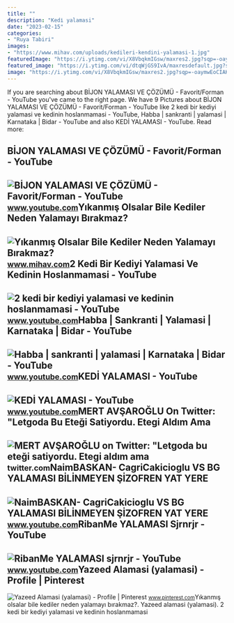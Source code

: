 ```yaml
---
title: ""
description: "Kedi̇ yalamasi"
date: "2023-02-15"
categories:
- "Ruya Tabiri"
images:
- "https://www.mihav.com/uploads/kedileri-kendini-yalamasi-1.jpg"
featuredImage: "https://i.ytimg.com/vi/X8VbqkmIGsw/maxres2.jpg?sqp=-oaymwEoCIAKENAF8quKqQMcGADwAQH4AZQDgALQBYoCDAgAEAEYZSBRKD8wDw==&amp;rs=AOn4CLDmU1sVbge3RcjCBd_gPTr9hwdmbw"
featured_image: "https://i.ytimg.com/vi/dtqWjGS9IvA/maxresdefault.jpg?sqp=-oaymwEmCIAKENAF8quKqQMa8AEB-AGUA4AC0AWKAgwIABABGGUgWyhSMA8=&amp;rs=AOn4CLB5lFd15YiWCGf0kg7atcOyUu0q9w"
image: "https://i.ytimg.com/vi/X8VbqkmIGsw/maxres2.jpg?sqp=-oaymwEoCIAKENAF8quKqQMcGADwAQH4AZQDgALQBYoCDAgAEAEYZSBRKD8wDw==&amp;rs=AOn4CLDmU1sVbge3RcjCBd_gPTr9hwdmbw"
---
```


If you are searching about BİJON YALAMASI VE ÇÖZÜMÜ - Favorit/Forman - YouTube you've came to the right page. We have 9 Pictures about BİJON YALAMASI VE ÇÖZÜMÜ - Favorit/Forman - YouTube like 2 kedi bir kediyi yalamasi ve kedinin hoslanmamasi - YouTube, Habba | sankranti | yalamasi | Karnataka | Bidar - YouTube and also KEDİ YALAMASI - YouTube. Read more:

BİJON YALAMASI VE ÇÖZÜMÜ - Favorit/Forman - YouTube
---------------------------------------------------

 ![BİJON YALAMASI VE ÇÖZÜMÜ - Favorit/Forman - YouTube](https://i.ytimg.com/vi/rZb409YNj2Y/maxresdefault.jpg) <small>www.youtube.com</small>Yıkanmış Olsalar Bile Kediler Neden Yalamayı Bırakmaz?
------------------------------------------------------

 ![Yıkanmış Olsalar Bile Kediler Neden Yalamayı Bırakmaz?](https://www.mihav.com/uploads/kedileri-kendini-yalamasi-1.jpg) <small>www.mihav.com</small>2 Kedi Bir Kediyi Yalamasi Ve Kedinin Hoslanmamasi - YouTube
------------------------------------------------------------

 ![2 kedi bir kediyi yalamasi ve kedinin hoslanmamasi - YouTube](https://i.ytimg.com/vi/X8VbqkmIGsw/maxres2.jpg?sqp=-oaymwEoCIAKENAF8quKqQMcGADwAQH4AZQDgALQBYoCDAgAEAEYZSBRKD8wDw==&rs=AOn4CLDmU1sVbge3RcjCBd_gPTr9hwdmbw) <small>www.youtube.com</small>Habba | Sankranti | Yalamasi | Karnataka | Bidar - YouTube
----------------------------------------------------------

 ![Habba | sankranti | yalamasi | Karnataka | Bidar - YouTube](https://i.ytimg.com/vi/9wJXBRKCkMI/maxresdefault.jpg) <small>www.youtube.com</small>KEDİ YALAMASI - YouTube
-----------------------

 ![KEDİ YALAMASI - YouTube](https://i.ytimg.com/vi/h4r_BJI73lY/hqdefault.jpg) <small>www.youtube.com</small>MERT AVŞAROĞLU On Twitter: "Letgoda Bu Eteği Satiyordu. Etegi Aldım Ama
-----------------------------------------------------------------------

 ![MERT AVŞAROĞLU on Twitter: "Letgoda bu eteği satiyordu. Etegi aldım ama](https://pbs.twimg.com/media/ERDssH9XkAkAYPS.jpg:large) <small>twitter.com</small>NaimBASKAN- CagriCakicioglu VS BG YALAMASI BİLİNMEYEN ŞİZOFREN YAT YERE
-----------------------------------------------------------------------

 ![NaimBASKAN- CagriCakicioglu VS BG YALAMASI BİLİNMEYEN ŞİZOFREN YAT YERE](https://i.ytimg.com/vi/BUflBpXflt8/maxresdefault.jpg) <small>www.youtube.com</small>RibanMe YALAMASI Sjrnrjr - YouTube
----------------------------------

 ![RibanMe YALAMASI sjrnrjr - YouTube](https://i.ytimg.com/vi/dtqWjGS9IvA/maxresdefault.jpg?sqp=-oaymwEmCIAKENAF8quKqQMa8AEB-AGUA4AC0AWKAgwIABABGGUgWyhSMA8=&rs=AOn4CLB5lFd15YiWCGf0kg7atcOyUu0q9w) <small>www.youtube.com</small>Yazeed Alamasi (yalamasi) - Profile | Pinterest
-----------------------------------------------

 ![Yazeed Alamasi (yalamasi) - Profile | Pinterest](https://i.pinimg.com/280x280_RS/96/52/c3/9652c352327a84bd3d66d28141f9edcf.jpg) <small>www.pinterest.com</small>Yıkanmış olsalar bile kediler neden yalamayı bırakmaz?. Yazeed alamasi (yalamasi). 2 kedi bir kediyi yalamasi ve kedinin hoslanmamasi
